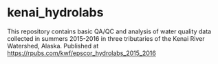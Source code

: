 # kenai_hydrolabs
This repository contains basic QA/QC and analysis of water quality data collected in summers 2015-2016 in three tributaries of the Kenai River Watershed, Alaska.  Published at https://rpubs.com/kwf/epscor_hydrolabs_2015_2016
